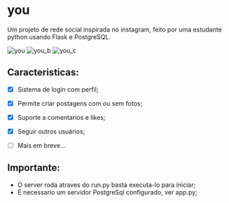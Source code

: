 # you
Um projeto de rede social inspirada no instagram, feito por uma estudante python usando Flask e PostgreSQL.

![you](https://user-images.githubusercontent.com/12895974/203403480-7ab59d11-bc81-419e-afe6-d46933c788e4.png)
![you_b](https://user-images.githubusercontent.com/12895974/203403537-2fadbe8c-0d40-428d-b225-579e2c8ffa7d.png)
![you_c](https://user-images.githubusercontent.com/12895974/203403541-1b829431-e054-4904-a941-2ca85ffea4ae.png)

## Caracteristicas:

- [x] Sistema de login com perfil;
- [x] Permite criar postagens com ou sem fotos;
- [x] Suporte a comentarios e likes;
- [x] Seguir outros usuários;
- [ ] Mais em breve...


## Importante:
- O server roda atraves do run.py basta executa-lo para iniciar;
- É necessario um servidor PostgreSql configurado, ver app.py;
</p>
